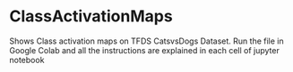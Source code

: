 # ClassActivationMaps
Shows Class activation maps on TFDS CatsvsDogs Dataset.
Run the file in Google Colab and all the instructions are explained in each cell of jupyter notebook
